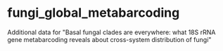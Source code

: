 # fungi_global_metabarcoding
Additional data for "Basal fungal clades are everywhere: what 18S rRNA gene metabarcoding reveals about cross-system distribution of fungi"
